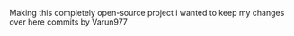 Making this completely open-source project
i wanted to keep my changes over here
commits by Varun977